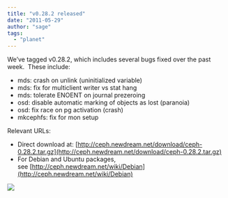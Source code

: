 ```yaml
---
title: "v0.28.2 released"
date: "2011-05-29"
author: "sage"
tags: 
  - "planet"
---
```


We’ve tagged v0.28.2, which includes several bugs fixed over the past week.  These include:

- mds: crash on unlink (uninitialized variable)
- mds: fix for multiclient writer vs stat hang
- mds: tolerate ENOENT on journal prezeroing
- osd: disable automatic marking of objects as lost (paranoia)
- osd: fix race on pg activation (crash)
- mkcephfs: fix for mon setup

Relevant URLs:

- Direct download at: [http://ceph.newdream.net/download/ceph-0.28.2.tar.gz](http://ceph.newdream.net/download/ceph-0.28.2.tar.gz)
- For Debian and Ubuntu packages, see [http://ceph.newdream.net/wiki/Debian](http://ceph.newdream.net/wiki/Debian)

![](http://track.hubspot.com/__ptq.gif?a=268973&k=14&bu=http://ceph.com&r=http://ceph.com/releases/v0-28-2-released/&bvt=rss&p=wordpress)
